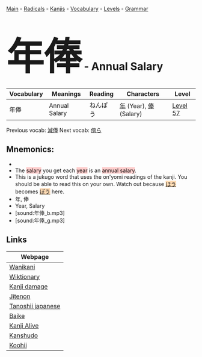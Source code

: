 <style> bigfont {font-size: 100px}</style>
[Main](../README.md) -
[Radicals](../radicals.md) -
[Kanjis](../kanjis.md) -
[Vocabulary](../vocabulary.md) -
[Levels](../levels.md) -
[Grammar](../grammar.md)
# <bigfont> 年俸</bigfont> - Annual Salary 

| Vocabulary | Meanings | Reading | Characters | Level |
| --- | --- | --- | --- | --- |
| 年俸 | Annual Salary | ねんぽう |  [年](../kanjis/年.md) (Year), [俸](../kanjis/俸.md) (Salary) | [Level 57](../levels/wk_level57.md) |

Previous vocab: [減俸](減俸.md) Next vocab: [傍ら](傍ら.md) 

## Mnemonics:

* 
* The <span style="background-color:#ffcccb"> salary</span> you get each <span style="background-color:#ffcccb"> year</span> is an <span style="background-color:#ffcccb"> annual salary</span>.
* This is a jukugo word that uses the on'yomi readings of the kanji. You should be able to read this on your own. Watch out because <span style="background-color:#fed8b1"> [ほう](https://jisho.org/search/ほう)</span> becomes <span style="background-color:#fed8b1"> [ぽう](https://jisho.org/search/ぽう)</span> here.
* 年, 俸
* Year, Salary
* [sound:年俸_b.mp3]
* [sound:年俸_g.mp3]


## Links 

| Webpage |
| --- |
| [Wanikani          ](https://www.wanikani.com/kanji/年俸) |
| [Wiktionary        ](https://en.wiktionary.org/wiki/年俸) |
| [Kanji damage      ](http://www.kanjidamage.com/kanji/search?utf8=✓&q=年俸) |
| [Jitenon           ](https://jitenon.com/kanji/年俸) |
| [Tanoshii japanese ](https://www.tanoshiijapanese.com/dictionary/kanji.cfm?k=年俸) |
| [Baike             ](https://baike.baidu.com/item/年俸) |
| [Kanji Alive       ](https://app.kanjialive.com/年俸) |
| [Kanshudo          ](https://www.kanshudo.com/searchmn?q=年俸) |
| [Koohii            ](https://kanji.koohii.com/study/kanji/年俸) |
